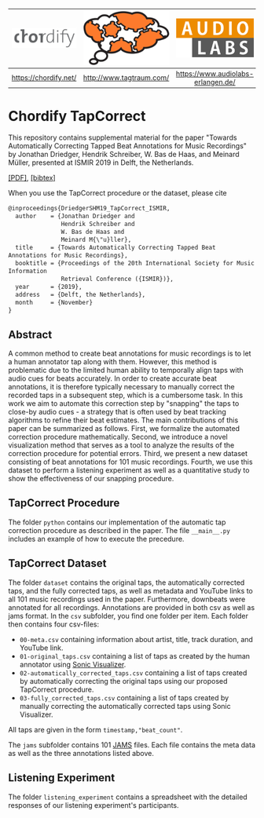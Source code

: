 | ![](resource/Chordify.png) | ![](resource/tagtraum_industries.png) | ![](resource/AudioLabs.png) |
|     :---:      |     :---:      |     :---:      |
|https://chordify.net/|http://www.tagtraum.com/|https://www.audiolabs-erlangen.de/|

# Chordify TapCorrect
This repository contains supplemental material for the paper "Towards Automatically Correcting Tapped Beat Annotations for Music Recordings" by Jonathan Driedger, Hendrik Schreiber, W. Bas de Haas, and Meinard Müller, presented at ISMIR 2019 in Delft, the Netherlands.

[[PDF]](resource/2019_DriedgerSHM_BeatAnnotationCorrection_ISMIR.pdf), [[bibtex]](resource/2019_DriedgerSHM_BeatAnnotationCorrection_ISMIR.bib)

When you use the TapCorrect procedure or the dataset, please cite
```
@inproceedings{DriedgerSHM19_TapCorrect_ISMIR,
  author    = {Jonathan Driedger and 
               Hendrik Schreiber and 
               W. Bas de Haas and 
               Meinard M{\"u}ller},
  title     = {Towards Automatically Correcting Tapped Beat Annotations for Music Recordings},
  booktitle = {Proceedings of the 20th International Society for Music Information
               Retrieval Conference ({ISMIR})},
  year      = {2019},
  address   = {Delft, the Netherlands},
  month     = {November}
}
```

## Abstract
A common method to create beat annotations for music recordings is to let a human annotator tap along with them. However, this method is problematic due to the limited human ability to temporally align taps with audio cues for beats accurately. In order to create accurate beat annotations, it is therefore typically necessary to manually correct the recorded taps in a subsequent step, which is a cumbersome task. In this work we aim to automate this correction step by "snapping" the taps to close-by audio cues - a strategy that is often used by beat tracking algorithms to refine their beat estimates. The main contributions of this paper can be summarized as follows. First, we formalize the automated correction procedure mathematically. Second, we introduce a novel visualization method that serves as a tool to analyze the results of the correction procedure for potential errors. Third, we present a new dataset consisting of beat annotations for 101 music recordings. Fourth, we use this dataset to perform a listening experiment as well as a quantitative study to show the effectiveness of our snapping procedure.

## TapCorrect Procedure
The folder `python` contains our implementation of the automatic tap correction procedure as described in the paper. The file `__main__.py` includes an example of how to execute the precedure.

## TapCorrect Dataset
The folder `dataset` contains the original taps, the automatically corrected taps, and the fully corrected taps, as well as metadata and YouTube links to all 101 music recordings used in the paper. Furthermore, downbeats were annotated for all recordings. Annotations are provided in both csv as well as jams format.
In the `csv` subfolder, you find one folder per item. Each folder then contains four csv-files:

* `00-meta.csv` containing information about artist, title, track duration, and YouTube link.
* `01-original_taps.csv` containing a list of taps as created by the human annotator using [Sonic Visualizer](https://www.sonicvisualiser.org/).
* `02-automatically_corrected_taps.csv` containing a list of taps created by automatically correcting the original taps using our proposed TapCorrect procedure.
* `03-fully_corrected_taps.csv` containing a list of taps created by manually correcting the automatically corrected taps using Sonic Visualizer.

All taps are given in the form `timestamp,"beat_count"`.

The `jams` subfolder contains 101 [JAMS](https://github.com/marl/jams) files. Each file contains the meta data as well as the three annotations listed above.

## Listening Experiment
The folder `listening_experiment` contains a spreadsheet with the detailed responses of our listening experiment's participants.
